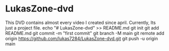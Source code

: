 # LukasZone-dvd
This DVD contains almost every video I created since april. Currently, Its just a project file.
echo "# LukasZone-dvd" >> README.md
git init
git add README.md
git commit -m "first commit"
git branch -M main
git remote add origin https://github.com/lukas7284/LukasZone-dvd.git
git push -u origin main
